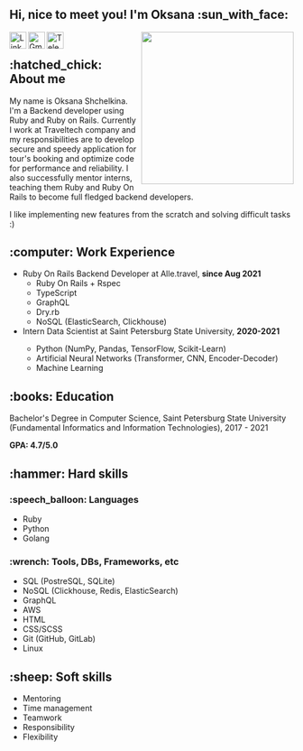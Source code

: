 <h2> Hi, nice to meet you! I'm Oksana :sun_with_face: </h2>

<img align='right' src="https://media.giphy.com/media/YYQ6sw8jt2HRxX4uVi/giphy.gif" width="270">  

<div>
  <a href="https://www.linkedin.com/in/oksana-shchelkina-4627a5234/" target="_blank" rel="nofollow"><img align="left" alt="Linkdein" width="30px" src="https://img.icons8.com/doodle/48/000000/linkedin--v2.png" /></a>
  <a href="https://mail.google.com/mail/?view=cm&fs=1&to=oksanashelkina@gmail.com" target="_blank" rel="nofollow"><img align="left" alt="Gmail" width="30px" src="https://img.icons8.com/doodle/48/null/gmail.png"/></a>
  <a href="https://t.me/oksanamda" target="_blank" rel="nofollow"><img align="left" alt="Telegram" width="30px" src="https://img.icons8.com/doodle/48/null/paper-plane--v1.png"/></a>
</div>
<br />

<h2> :hatched_chick: About me </h2>

My name is Oksana Shchelkina. I'm a Backend developer using Ruby and Ruby on Rails. Currently I work at Traveltech company and my responsibilities are to develop secure and speedy application for tour's booking and optimize code for performance and reliability.
I also successfully mentor interns, teaching them Ruby and Ruby On Rails to become full fledged backend developers.

I like implementing new features from the scratch and solving difficult tasks :)

<h2> :computer: Work Experience </h2>
<ul>
  <li>
    Ruby On Rails Backend Developer at Alle.travel, <b>since Aug 2021</b>
    <ul>
      <li> Ruby On Rails + Rspec</li>
      <li> TypeScript </li>
      <li> GraphQL </li>
      <li> Dry.rb </li>
      <li> NoSQL (ElasticSearch, Clickhouse) </li>
    </ul>
  </li>
  <li>Intern Data Scientist at Saint Petersburg State University, <b>2020-2021</b></li>
    <ul>
      <li> Python (NumPy, Pandas, TensorFlow, Scikit-Learn) </li>
      <li> Artificial Neural Networks (Transformer, CNN, Encoder-Decoder) </li>
      <li> Machine Learning </li>
    </ul>
  </li>
</ul>

<h2> :books: Education </h2>

Bachelor's Degree in Computer Science, Saint Petersburg State University (Fundamental Informatics and Information Technologies), 2017 - 2021

<b>GPA: 4.7/5.0</b>

<h2> :hammer: Hard skills </h2>
<h3> :speech_balloon: Languages</h3>
<ul>
  <li>Ruby</li>
  <li>Python</li>
  <li>Golang</li>
</ul>

<h3> :wrench: Tools, DBs, Frameworks, etc </h3>

<ul>
  <li>SQL (PostreSQL, SQLite)</li>
  <li>NoSQL (Clickhouse, Redis, ElasticSearch)</li>
  <li>GraphQL</li>
  <li>AWS</li>
  <li>HTML</li>
  <li>CSS/SCSS</li>
  <li>Git (GitHub, GitLab) </li>
  <li>Linux</li>
</ul>

<h2> :sheep: Soft skills </h2>
<ul>
  <li>Mentoring</li>
  <li>Time management</li>
  <li>Teamwork</li>
  <li>Responsibility</li>
  <li>Flexibility</li>
</ul>
